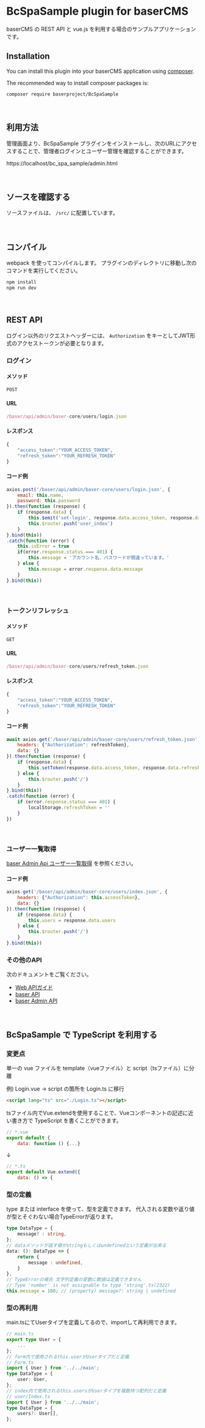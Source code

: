 # BcSpaSample plugin for baserCMS

baserCMS の REST API と vue.js を利用する場合のサンプルアプリケーションです。
　
## Installation

You can install this plugin into your baserCMS application using [composer](https://getcomposer.org).

The recommended way to install composer packages is:

```
composer require baserproject/BcSpaSample
```

　
## 利用方法
管理画面より、BcSpaSample プラグインをインストールし、次のURLにアクセスすることで、管理者ログインとユーザー管理を確認することができます。

https://localhost/bc_spa_sample/admin.html

　
## ソースを確認する
ソースファイルは、 `/src/` に配置しています。

　
## コンパイル
webpack を使ってコンパイルします。 プラグインのディレクトリに移動し次のコマンドを実行してください。

```javascript
npm install
npm run dev
```

　
## REST API
ログイン以外のリクエストヘッダーには、 `Authorization` をキーとしてJWT形式のアクセストークンが必要となります。

### ログイン

#### メソッド

```javascript
POST
```

#### URL

```javascript
/baser/api/admin/baser-core/users/login.json
```

#### レスポンス

```javascript
{ 
    "access_token":"YOUR_ACCESS_TOKEN", 
    "refresh_token":"YOUR_REFRESH_TOKEN" 
}
```

#### コード例
```javascript
axios.post('/baser/api/admin/baser-core/users/login.json', {
    email: this.name,
    password: this.password
}).then(function (response) {
    if (response.data) {
        this.$emit('set-login', response.data.access_token, response.data.refresh_token)
        this.$router.push('user_index')
    }
}.bind(this))
.catch(function (error) {
    this.isError = true
    if(error.response.status === 401) {
        this.message = 'アカウント名、パスワードが間違っています。'
    } else {
        this.message = error.response.data.message
    }
}.bind(this))
```

　
### トークンリフレッシュ

#### メソッド

```javascript
GET
```

#### URL

```javascript
/baser/api/admin/baser-core/users/refresh_token.json
```

#### レスポンス

```javascript
{ 
    "access_token":"YOUR_ACCESS_TOKEN", 
    "refresh_token":"YOUR_REFRESH_TOKEN" 
}
```

#### コード例
```javascript
await axios.get('/baser/api/admin/baser-core/users/refresh_token.json', {
    headers: {"Authorization": refreshToken},
    data: {}
}).then(function (response) {
    if (response.data) {
        this.setToken(response.data.access_token, response.data.refresh_token)
    } else {
        this.$router.push('/')
    }
}.bind(this))
.catch(function (error) {
    if (error.response.status === 401) {
        localStorage.refreshToken = ''
    }
})
```

　
### ユーザー一覧取得

[baser Admin Api ユーザー一覧取得](https://baserproject.github.io/5/web_api/baser_admin_api/baser-core/users/index) を参照ください。

#### コード例
```javascript
axios.get('/baser/api/admin/baser-core/users/index.json', {
    headers: {"Authorization": this.accessToken},
    data: {}
}).then(function (response) {
    if (response.data) {
        this.users = response.data.users
    } else {
        this.$router.push('/')
    }
}.bind(this))
```

### その他のAPI
次のドキュメントをご覧ください。

- [Web APIガイド](https://baserproject.github.io/5/web_api/)
- [baser API](https://baserproject.github.io/5/web_api/baser_api/)
- [baser Admin API](https://baserproject.github.io/5/web_api/baser_admin_api/)

　
## BcSpaSample で TypeScript を利用する

### 変更点

単一の vue ファイルを template（vueファイル）と script（tsファイル）に分離

例) Login.vue → script の箇所を Login.ts に移行

```html
<script lang="ts" src="./Login.ts"></script>
```

tsファイル内でVue.extendを使用することで、Vueコンポーネントの記述に近い書き方で TypeScript を書くことができます。

```javascript
// *.vue
export default {
    data: function () {...}
```
↓
```javascript
// *.ts
export default Vue.extend({
    data: () => {
```
### 型の定義

type または interface を使って、型を定義できます。
代入される変数や返り値が型とそぐわない場合TypeErrorが返ります。

```ts
type DataType = {
    message? : string,
};
// dataメソッドが返す値がstringもしくはundefinedという定義が出来る
data: (): DataType => {
    return {
        message : undefined,
    }
},
// TypeErrorの場合 文字列定義の変数に数値は定義できません
// Type 'number' is not assignable to type 'string'.ts(2322)
this.message = 100; // (property) message?: string | undefined
```

### 型の再利用

main.tsにてUserタイプを定義してるので、importして再利用できます。

```ts
// main.ts
export type User = {
    ...
};
// form内で使用されるthis.userがUserタイプだと定義
// Form.ts
import { User } from '../../main';
type DataType = {
    user: User,
};
// index内で使用されるthis.usersがUserタイプを複数持つ配列だと定義
// user/Index.ts
import { User } from '../../main';
type DataType = {
    users?: User[],
};
```




